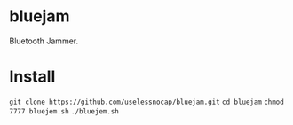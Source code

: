 # bluejam
Bluetooth Jammer.
# Install
```git clone https://github.com/uselessnocap/bluejam.git```
```cd bluejam```
```chmod 7777 bluejem.sh```
```./bluejem.sh```
